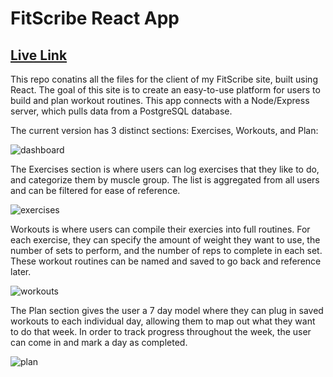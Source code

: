 # FitScribe React App

## [Live Link](https://matt9663-fitscribe-app.now.sh/)

This repo conatins all the files for the client of my FitScribe site, built using React. The goal of this site is to create an easy-to-use platform for users to build and plan workout routines. This app connects with a Node/Express server, which pulls data from a PostgreSQL database.

The current version has 3 distinct sections: Exercises, Workouts, and Plan:

![dashboard](https://user-images.githubusercontent.com/51541006/73509720-03903200-43d8-11ea-9516-cf7c1a026bea.png)

The Exercises section is where users can log exercises that they like to do, and categorize them by muscle group.  The list is aggregated from all users and can be filtered for ease of reference. 

![exercises](https://user-images.githubusercontent.com/51541006/73509724-07bc4f80-43d8-11ea-88d8-f558fcf4e536.png)

Workouts is where users can compile their exercies into full routines. For each exercise, they can specify the amount of weight they want to use, the number of sets to perform, and the number of reps to complete in each set. These workout routines can be named and saved to go back and reference later. 

![workouts](https://user-images.githubusercontent.com/51541006/73509726-0b4fd680-43d8-11ea-913f-c024a7d2510a.png)

The Plan section gives the user a 7 day model where they can plug in saved workouts to each individual day, allowing them to map out what they want to do that week. In order to track progress throughout the week, the user can come in and mark a day as completed.

![plan](https://user-images.githubusercontent.com/51541006/73509730-0db23080-43d8-11ea-9bf0-cfe9da2d5f9c.png)